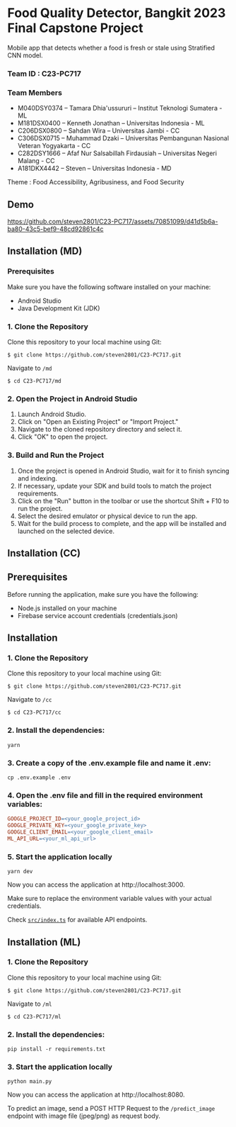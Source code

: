 # Food Quality Detector, Bangkit 2023 Final Capstone Project

Mobile app that detects whether a food is fresh or stale using Stratified CNN model.

### Team ID : C23-PC717

### Team Members

- M040DSY0374 – Tamara Dhia'ussururi – Institut Teknologi Sumatera - ML
- M181DSX0400 – Kenneth Jonathan – Universitas Indonesia - ML
- C206DSX0800 – Sahdan Wira – Universitas Jambi - CC
- C306DSX0715 – Muhammad Dzaki – Universitas Pembangunan Nasional Veteran Yogyakarta - CC
- C282DSY1666 – Afaf Nur Salsabillah Firdausiah – Universitas Negeri Malang - CC
- A181DKX4442 – Steven – Universitas Indonesia - MD

Theme : Food Accessibility, Agribusiness, and Food Security

## Demo

https://github.com/steven2801/C23-PC717/assets/70851099/d41d5b6a-ba80-43c5-bef9-48cd92861c4c

## Installation (MD)

### Prerequisites

Make sure you have the following software installed on your machine:

- Android Studio
- Java Development Kit (JDK)

### 1. Clone the Repository

Clone this repository to your local machine using Git:

```shell
$ git clone https://github.com/steven2801/C23-PC717.git
```

Navigate to `/md`

```shell
$ cd C23-PC717/md
```

### 2. Open the Project in Android Studio

1. Launch Android Studio.
2. Click on "Open an Existing Project" or "Import Project."
3. Navigate to the cloned repository directory and select it.
4. Click "OK" to open the project.

### 3. Build and Run the Project

1. Once the project is opened in Android Studio, wait for it to finish syncing and indexing.
2. If necessary, update your SDK and build tools to match the project requirements.
3. Click on the "Run" button in the toolbar or use the shortcut Shift + F10 to run the project.
4. Select the desired emulator or physical device to run the app.
5. Wait for the build process to complete, and the app will be installed and launched on the selected device.

## Installation (CC)

## Prerequisites

Before running the application, make sure you have the following:

- Node.js installed on your machine
- Firebase service account credentials (credentials.json)

## Installation

### 1. Clone the Repository

Clone this repository to your local machine using Git:

```shell
$ git clone https://github.com/steven2801/C23-PC717.git
```

Navigate to `/cc`

```shell
$ cd C23-PC717/cc
```

### 2. Install the dependencies:

```shell
yarn

```

### 3. Create a copy of the .env.example file and name it .env:

```shell
cp .env.example .env

```

### 4. Open the .env file and fill in the required environment variables:

```makefile
GOOGLE_PROJECT_ID=<your_google_project_id>
GOOGLE_PRIVATE_KEY=<your_google_private_key>
GOOGLE_CLIENT_EMAIL=<your_google_client_email>
ML_API_URL=<your_ml_api_url>

```

### 5. Start the application locally

```shell
yarn dev
```

Now you can access the application at http://localhost:3000.

Make sure to replace the environment variable values with your actual credentials.

Check [`src/index.ts`](https://github.com/steven2801/C23-PC717/blob/main/cc/src/index.ts#LL16C1-L24C52) for available API endpoints.

## Installation (ML)

### 1. Clone the Repository

Clone this repository to your local machine using Git:

```shell
$ git clone https://github.com/steven2801/C23-PC717.git
```

Navigate to `/ml`

```shell
$ cd C23-PC717/ml
```

### 2. Install the dependencies:

```shell
pip install -r requirements.txt

```

### 3. Start the application locally

```shell
python main.py
```

Now you can access the application at http://localhost:8080.

To predict an image, send a POST HTTP Request to the `/predict_image` endpoint with image file (jpeg/png) as request body.
